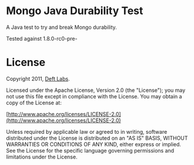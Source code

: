 
Mongo Java Durability Test 
=============

A Java test to try and break Mongo durability.

Tested against 1.8.0-rc0-pre-

License
=============

Copyright 2011, [Deft Labs](http://deftlabs.com).

Licensed under the Apache License, Version 2.0 (the "License");
you may not use this file except in compliance with the License.
You may obtain a copy of the License at:

[http://www.apache.org/licenses/LICENSE-2.0](http://www.apache.org/licenses/LICENSE-2.0)

Unless required by applicable law or agreed to in writing, software
distributed under the License is distributed on an "AS IS" BASIS,
WITHOUT WARRANTIES OR CONDITIONS OF ANY KIND, either express or implied.
See the License for the specific language governing permissions and
limitations under the License.
